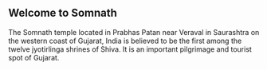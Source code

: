 ## Welcome to Somnath

The Somnath temple located in Prabhas Patan near Veraval in Saurashtra on the western coast of Gujarat, India is believed to be the first among the twelve jyotirlinga shrines of Shiva. It is an important pilgrimage and tourist spot of Gujarat.

